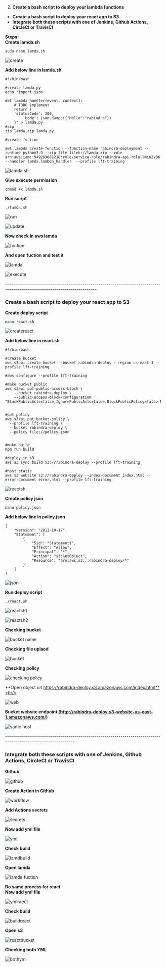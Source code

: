 2. **Create a bash script to deploy your lambda functions**
- **Create a bash script to deploy your react app to S3**
- **Integrate both these scripts with one of Jenkins, Github Actions, CircleCI or TravisCI**

**Steps:**<br/>
**Create lamda.sh**<br/>
```
sudo nano lamda.sh
```
![create](https://user-images.githubusercontent.com/53372486/146252519-1ae46f99-f407-4679-862c-974816aaef39.png)<br/>

**Add below line in lamda.sh**<br/>
```
#!/bin/bash

#create lamda.py
echo "import json

def lambda_handler(event, context):
    # TODO implement
    return {
	'statusCode': 200,
        'body': json.dumps({"Hello":"rabindra"})
    }" > lamda.py
#zip
zip lamda.zip lamda.py

#create fuction

aws lambda create-function --function-name rabindra-deployment --runtime python3.9 --zip-file fileb://lamda.zip --role arn:aws:iam::949263681218:role/service-role/rabindra-api-role-lmiu2v86 --handler lamda.lambda_handler  --profile lft-training
```
![lamda sh](https://user-images.githubusercontent.com/53372486/146252066-4c72ba59-e656-442a-b142-778f38fb0272.png)<br/>

**Give execute permission**<br/>
```
chmod +x lamda.sh 
```
**Run script**<br/>
```
./lamda.sh
```
![run](https://user-images.githubusercontent.com/53372486/146252067-ab750bf0-40df-44fb-a21b-1dba9dafab62.png)<br/>

![update](https://user-images.githubusercontent.com/53372486/146252068-ac527ca1-906e-4c50-8256-cf5e68ce5b26.png)<br/>

**Now check in aws lamda**<br/>

![fuction](https://user-images.githubusercontent.com/53372486/146252062-36551da2-3ab9-4947-8354-a54cb6744325.png)<br/>

**And open fuction and test it**<br/>

![lamda](https://user-images.githubusercontent.com/53372486/146252065-1b3a33bf-3f63-422e-8c3c-e33987be471f.png)<br/>

![execute](https://user-images.githubusercontent.com/53372486/146252057-18478125-9428-4424-b08e-968fef359cc7.png)<br/>

----------------------------------------------------------------------------------------------------------------------------<br/>
### Create a bash script to deploy your react app to S3
**Create deploy script**<br/>
```
nano react.sh
```
![createreact](https://user-images.githubusercontent.com/53372486/146342751-f1f05fea-6e0c-409f-a559-1ab9fafb203d.png)<br/>

**Add below line in react.sh**<br/>
```
#!/bin/bash

#create bucket
aws s3api create-bucket --bucket rabindra-deploy --region us-east-1 --profile lft-training

#aws configure --profile lft-training

#make bucket public
aws s3api put-public-access-block \
    --bucket rabindra-deploy \
    --public-access-block-configuration "BlockPublicAcls=false,IgnorePublicAcls=false,BlockPublicPolicy=false,RestrictPublicBuckets=false" 


#put policy
aws s3api put-bucket-policy \
  --profile lft-training \
  --bucket rabindra-deploy \
  --policy file://policy.json


#make build
npm run build

#deploy in s3 
aws s3 sync build s3://rabindra-deploy --profile lft-training

#host static
aws s3 website s3://rabindra-deploy --index-document index.html --error-document error.html --profile lft-training
```
![reactsh](https://user-images.githubusercontent.com/53372486/146415185-94240c3c-4e7a-48c2-8a3b-08ca6a023b06.png)<br/>

**Create policy json**<br/>
```
nano policy.json
```
**Add below line in policy.json**<br/>
```
{
    "Version": "2012-10-17",
    "Statement": [
        {
            "Sid": "Statement1",
            "Effect": "Allow",
            "Principal": "*",
            "Action": "s3:GetObject",
            "Resource": "arn:aws:s3:::rabindra-deploy/*"
        }
    ]
}
```
![json](https://user-images.githubusercontent.com/53372486/146342768-ba00ad50-0296-4510-9b55-b1e325221dc4.png)<br/>

**Run deploy script**<br/>
```
./react.sh 
```
![reactsh1](https://user-images.githubusercontent.com/53372486/146344486-76fa4d02-8d9b-4df5-ab74-a21deb918c32.png)<br/>

![reactsh2](https://user-images.githubusercontent.com/53372486/146342788-2786226b-1d58-455a-9d50-9effe3315706.png)<br/>

**Checking bucket** <br/>

![bucket name](https://user-images.githubusercontent.com/53372486/146342725-5ea4d844-d417-4124-a6dd-ed9acb1fe793.png)<br/>

**Checking file uplaod**<br/>

![bucket](https://user-images.githubusercontent.com/53372486/146342734-eda752f8-1d76-413a-8722-b184cb970275.png)<br/>

**Checking policy**<br/>

![checking policy](https://user-images.githubusercontent.com/53372486/146342743-5e679410-e54c-4785-8bef-cf9762bdaf99.png)<br/>

**Open object url https://rabindra-deploy.s3.amazonaws.com/index.html**<br/>

![web](https://user-images.githubusercontent.com/53372486/146342844-3260471a-0f3f-41de-b5c3-7b3787ae3066.png)<br/>

**Bucket website endpoint (http://rabindra-deploy.s3-website-us-east-1.amazonaws.com/)**<br/>

![static host](https://user-images.githubusercontent.com/53372486/146414673-5b4b0ff5-220a-475b-9bbb-3164f85c276a.png)<br/>

-----------------------------------------------------------------------------------------------------------------<br/>
### Integrate both these scripts with one of Jenkins, Github Actions, CircleCI or TravisCI

**Github** <br/>

![github](https://user-images.githubusercontent.com/53372486/146533115-bdb39e77-b64e-4fbc-95b4-a970dbeaa863.png)<br/>

**Create Action in Github**<br/>

![workflow](https://user-images.githubusercontent.com/53372486/146506191-2c06e8e9-d547-4c47-8f69-8c05e787a071.png)<br/>

**Add Actions secrets**<br/>

![secrets](https://user-images.githubusercontent.com/53372486/146506237-35259b88-f321-4947-afc1-80e8ad9064bd.png)<br/>

**Now add yml file**<br/>

![yml](https://user-images.githubusercontent.com/53372486/146506457-fa4a4394-8171-4309-b97a-20197cfcb061.png)<br/>

**Check build**<br/>

![lamdbuild](https://user-images.githubusercontent.com/53372486/146506223-75064c13-427f-4614-ac5d-23fbc1124d22.png)<br/>

**Open lamda**<br/>

![lamda fuction](https://user-images.githubusercontent.com/53372486/146506210-c58f0ced-6dc0-4b16-bb5f-cc129302b651.png)<br/>

**Do same process for react**<br/>
**Now add yml file**<br/>

![ymlraect](https://user-images.githubusercontent.com/53372486/146533145-b1bf2660-402f-4cb4-8f0d-03cbfe0925f1.png)<br/>

**Check build**<br/>

![buildreact](https://user-images.githubusercontent.com/53372486/146533097-c48a6a2e-129e-4b67-85f0-772b2825f1fe.png)<br/>

**Open s3**<br/>

![reactbucket](https://user-images.githubusercontent.com/53372486/146533156-2651219f-795d-4777-8153-f705b5fd84bc.png)<br/>

**Checking both YML**<br/>

![bothyml](https://user-images.githubusercontent.com/53372486/146533085-437a5e58-9edd-4979-9358-79fd9c2260c2.png)<br/>